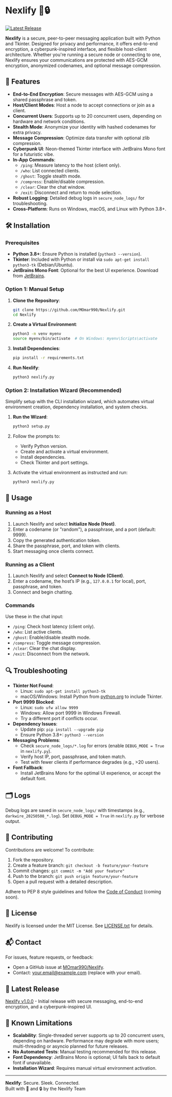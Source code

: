 # Nexlify 💾🔒

[![Latest Release](https://img.shields.io/github/v/release/MOmar990/Nexlify?color=00F5E1&style=flat-square)](https://github.com/MOmar990/Nexlify/releases/tag/v1.0.0)

**Nexlify** is a secure, peer-to-peer messaging application built with Python and Tkinter. Designed for privacy and performance, it offers end-to-end encryption, a cyberpunk-inspired interface, and flexible host-client architecture. Whether you're running a secure node or connecting to one, Nexlify ensures your communications are protected with AES-GCM encryption, anonymized codenames, and optional message compression.

## 🚀 Features

- **End-to-End Encryption**: Secure messages with AES-GCM using a shared passphrase and token.
- **Host/Client Modes**: Host a node to accept connections or join as a client.
- **Concurrent Users**: Supports up to 20 concurrent users, depending on hardware and network conditions.
- **Stealth Mode**: Anonymize your identity with hashed codenames for extra privacy.
- **Message Compression**: Optimize data transfer with optional zlib compression.
- **Cyberpunk UI**: Neon-themed Tkinter interface with JetBrains Mono font for a futuristic vibe.
- **In-App Commands**:
  - `/ping`: Measure latency to the host (client only).
  - `/who`: List connected clients.
  - `/ghost`: Toggle stealth mode.
  - `/compress`: Enable/disable compression.
  - `/clear`: Clear the chat window.
  - `/exit`: Disconnect and return to mode selection.
- **Robust Logging**: Detailed debug logs in `secure_node_logs/` for troubleshooting.
- **Cross-Platform**: Runs on Windows, macOS, and Linux with Python 3.8+.

## 🛠️ Installation

### Prerequisites

- **Python 3.8+**: Ensure Python is installed (`python3 --version`).
- **Tkinter**: Included with Python or install via `sudo apt-get install python3-tk` (Debian/Ubuntu).
- **JetBrains Mono Font**: Optional for the best UI experience. Download from [JetBrains](https://www.jetbrains.com/lp/mono/).

### Option 1: Manual Setup

1. **Clone the Repository**:
   ```bash
   git clone https://github.com/MOmar990/Nexlify.git
   cd Nexlify
   ```

2. **Create a Virtual Environment**:
   ```bash
   python3 -m venv myenv
   source myenv/bin/activate  # On Windows: myenv\Scripts\activate
   ```

3. **Install Dependencies**:
   ```bash
   pip install -r requirements.txt
   ```

4. **Run Nexlify**:
   ```bash
   python3 nexlify.py
   ```

### Option 2: Installation Wizard (Recommended)

Simplify setup with the CLI installation wizard, which automates virtual environment creation, dependency installation, and system checks.

1. **Run the Wizard**:
   ```bash
   python3 setup.py
   ```

2. Follow the prompts to:
   - Verify Python version.
   - Create and activate a virtual environment.
   - Install dependencies.
   - Check Tkinter and port settings.

3. Activate the virtual environment as instructed and run:
   ```bash
   python3 nexlify.py
   ```

## 📡 Usage

### Running as a Host

1. Launch Nexlify and select **Initialize Node (Host)**.
2. Enter a codename (or "random"), a passphrase, and a port (default: 9999).
3. Copy the generated authentication token.
4. Share the passphrase, port, and token with clients.
5. Start messaging once clients connect.

### Running as a Client

1. Launch Nexlify and select **Connect to Node (Client)**.
2. Enter a codename, the host’s IP (e.g., `127.0.0.1` for local), port, passphrase, and token.
3. Connect and begin chatting.

### Commands

Use these in the chat input:
- `/ping`: Check host latency (client only).
- `/who`: List active clients.
- `/ghost`: Enable/disable stealth mode.
- `/compress`: Toggle message compression.
- `/clear`: Clear the chat display.
- `/exit`: Disconnect from the network.

## 🔍 Troubleshooting

- **Tkinter Not Found**:
  - Linux: `sudo apt-get install python3-tk`
  - macOS/Windows: Install Python from [python.org](https://www.python.org) to include Tkinter.
- **Port 9999 Blocked**:
  - Linux: `sudo ufw allow 9999`
  - Windows: Allow port 9999 in Windows Firewall.
  - Try a different port if conflicts occur.
- **Dependency Issues**:
  - Update pip: `pip install --upgrade pip`
  - Ensure Python 3.8+: `python3 --version`
- **Messaging Problems**:
  - Check `secure_node_logs/*.log` for errors (enable `DEBUG_MODE = True` in `nexlify.py`).
  - Verify host IP, port, passphrase, and token match.
  - Test with fewer clients if performance degrades (e.g., >20 users).
- **Font Fallback**:
  - Install JetBrains Mono for the optimal UI experience, or accept the default font.

## 🗂️ Logs

Debug logs are saved in `secure_node_logs/` with timestamps (e.g., `darkwire_20250508_*.log`). Set `DEBUG_MODE = True` in `nexlify.py` for verbose output.

## 🤝 Contributing

Contributions are welcome! To contribute:

1. Fork the repository.
2. Create a feature branch: `git checkout -b feature/your-feature`
3. Commit changes: `git commit -m "Add your feature"`
4. Push to the branch: `git push origin feature/your-feature`
5. Open a pull request with a detailed description.

Adhere to PEP 8 style guidelines and follow the [Code of Conduct](CODE_OF_CONDUCT.md) (coming soon).

## 📜 License

Nexlify is licensed under the MIT License. See [LICENSE.txt](LICENSE.txt) for details.

## 📬 Contact

For issues, feature requests, or feedback:
- Open a GitHub issue at [MOmar990/Nexlify](https://github.com/MOmar990/Nexlify/issues).
- Contact: [your.email@example.com](mailto:your.email@example.com) (replace with your email).

## 🎉 Latest Release

[Nexlify v1.0.0](https://github.com/MOmar990/Nexlify/releases/tag/v1.0.0) - Initial release with secure messaging, end-to-end encryption, and a cyberpunk-inspired UI.

## 🔮 Known Limitations

- **Scalability**: Single-threaded server supports up to 20 concurrent users, depending on hardware. Performance may degrade with more users; multi-threading or asyncio planned for future releases.
- **No Automated Tests**: Manual testing recommended for this release.
- **Font Dependency**: JetBrains Mono is optional; UI falls back to default font if unavailable.
- **Installation Wizard**: Requires manual virtual environment activation.

---

**Nexlify**: Secure. Sleek. Connected.  
Built with 💾 and 🔒 by the Nexlify Team
